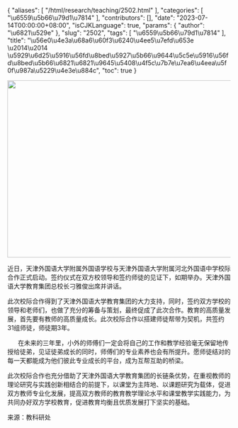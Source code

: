 {
    "aliases": [
        "/html/research/teaching/2502.html"
    ],
    "categories": [
        "\u6559\u5b66\u79d1\u7814"
    ],
    "contributors": [],
    "date": "2023-07-14T00:00:00+08:00",
    "isCJKLanguage": true,
    "params": {
        "author": "\u6821\u529e"
    },
    "slug": "2502",
    "tags": [
        "\u6559\u5b66\u79d1\u7814"
    ],
    "title": "\u56e0\u4e3a\u68a6\u60f3\u6240\u4ee5\u7efd\u653e \u2014\u2014 \u5929\u6d25\u5916\u56fd\u8bed\u5927\u5b66\u9644\u5c5e\u5916\u56fd\u8bed\u5b66\u6821\u6821\u9645\u5408\u4f5c\u7b7e\u7ea6\u4eea\u5f0f\u987a\u5229\u4e3e\u884c",
    "toc": true
}


<img
    src="https://cdn.tfls.online/mirror/full/19afef527d0cbfcf7615b8e1a1804757c024faed.jpg"
    style="display:block;margin-left:auto;margin-right:auto;"
    decoding="async"
    fetchpriority="auto"
    loading="lazy"
    height="400"
    width="600"
/>







近日，天津外国语大学附属外国语学校与天津外国语大学附属河北外国语中学校际合作正式启动。签约仪式在双方校领导和签约师徒的见证下，如期举办。天津外国语大学教育集团总校长刁雅俊出席并讲话。







此次校际合作得到了天津外国语大学教育集团的大力支持，同时，签约双方学校的领导和老师们，也做了充分的筹备与策划，最终促成了此次合作。教育的高质量发展，首先要有教师的高质量成长。此次校际合作以搭建师徒帮带为契机，共签约31组师徒，师徒期3年。    



      在未来的三年里，小外的师傅们一定会将自己的工作和教学经验毫无保留地传授给徒弟，见证徒弟成长的同时，师傅们的专业素养也会有所提升。愿师徒结对的每一天都能成为他们彼此专业成长的平台，成为互帮互助的桥梁。




此次校际合作也充分借助了天津外国语大学教育集团的长链条优势，在重视教师的理论研究与实践创新相结合的前提下，以课堂为主阵地、以课题研究为载体，促进双方教师专业化发展，提高双方教师的教育教学理论水平和课堂教学实践能力，为共同办好双方学校教育，促进教育均衡且优质发展打下坚实的基础。




  




来源：教科研处

